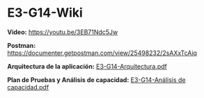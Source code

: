 # E3-G14-Wiki

**Video:** https://youtu.be/3EB71Ndc5Jw

**Postman:** https://documenter.getpostman.com/view/25498232/2sAXxTcAiq

**Arquitectura de la aplicación:** [E3-G14-Arquitectura.pdf](https://github.com/user-attachments/files/17695920/E3-G14-Arquitectura.pdf)

**Plan de Pruebas y Análisis de capacidad:** [E3-G14-Análisis de capacidad.pdf](https://github.com/user-attachments/files/17697692/E3-G14-Analisis.de.capacidad.pdf)


